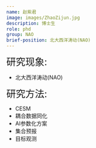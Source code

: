 ```yaml
---
name: 赵紫君
image: images/ZhaoZijun.jpg
description: 博士生
role: phd
group: NAO
brief-position: 北大西洋涛动(NAO)
---
```


<span style="font-size: 25px;">研究现象: 
* 北大西洋涛动(NAO)

<span style="font-size: 25px;">研究方法: 
* CESM
* 耦合数据同化
* AI参数化方案
* 集合预报
* 目标观测